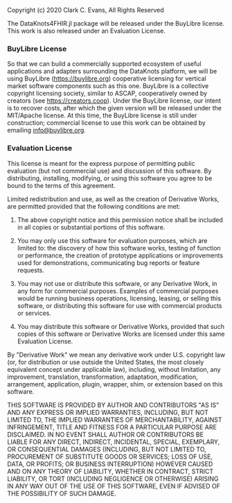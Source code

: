 Copyright (c) 2020 Clark C. Evans, All Rights Reserved

The DataKnots4FHIR.jl package will be released under the BuyLibre
license. This work is also released under an Evaluation License.

### BuyLibre License

So that we can build a commercially supported ecosystem of useful
applications and adapters surrounding the DataKnots platform, we will be
using BuyLibre (https://buylibre.org) cooperative licensing for vertical
market software components such as this one. BuyLibre is a collective
copyright licensing society, similar to ASCAP, cooperatively owned by
creators (see https://creators.coop). Under the BuyLibre license, our
intent is to recover costs, after which the given version will be
released under the MIT/Apache license. At this time, the BuyLibre
license is still under construction; commercial license to use this
work can be obtained by emailing info@buylibre.org.

### Evaluation License

This license is meant for the express purpose of permitting public
evaluation (but not commercial use) and discussion of this software.
By distributing, installing, modifying, or using this software you
agree to be bound to the terms of this agreement.

Limited redistribution and use, as well as the creation of Derivative
Works, are permitted provided that the following conditions are met:

1. The above copyright notice and this permission notice shall be
included in all copies or substantial portions of this software.

2. You may only use this software for evaluation purposes, which are
limited to: the discovery of how this software works, testing of
function or performance, the creation of prototype applications or
improvements used for demonstrations, communicating bug reports
or feature requests.

3. You may not use or distribute this software, or any Derivative
Work, in any form for commercial purposes. Examples of commercial
purposes would be running business operations, licensing, leasing,
or selling this software, or distributing this software for use
with commercial products or services.

4. You may distribute this software or Derivative Works, provided
that such copies of this software or Derivative Works are licensed
under this same Evaluation License.

By "Derivative Work" we mean any derivative work under U.S. copyright
law (or, for distribution or use outside the United States, the most
closely equivalent concept under applicable law), including, without
limitation, any improvement, translation, transformation, adaptation,
modification, arrangement, application, plugin, wrapper, shim, or 
extension based on this software.

THIS SOFTWARE IS PROVIDED BY AUTHOR AND CONTRIBUTORS "AS IS" AND ANY
EXPRESS OR IMPLIED WARRANTIES, INCLUDING, BUT NOT LIMITED TO, THE
IMPLIED WARRANTIES OF MERCHANTABILITY, AGAINST INFRINGEMENT, TITLE AND
FITNESS FOR A PARTICULAR PURPOSE ARE DISCLAIMED. IN NO EVENT SHALL
AUTHOR OR CONTRIBUTORS BE LIABLE FOR ANY DIRECT, INDIRECT, INCIDENTAL,
SPECIAL, EXEMPLARY, OR CONSEQUENTIAL DAMAGES (INCLUDING, BUT NOT
LIMITED TO, PROCUREMENT OF SUBSTITUTE GOODS OR SERVICES; LOSS OF USE,
DATA, OR PROFITS; OR BUSINESS INTERRUPTION) HOWEVER CAUSED AND ON ANY
THEORY OF LIABILITY, WHETHER IN CONTRACT, STRICT LIABILITY, OR TORT
(INCLUDING NEGLIGENCE OR OTHERWISE) ARISING IN ANY WAY OUT OF THE USE
OF THIS SOFTWARE, EVEN IF ADVISED OF THE POSSIBILITY OF SUCH DAMAGE.
